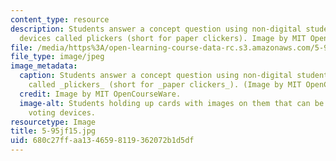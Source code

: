 ```yaml
---
content_type: resource
description: Students answer a concept question using non-digital student response
  devices called plickers (short for paper clickers). Image by MIT OpenCourseWare.
file: /media/https%3A/open-learning-course-data-rc.s3.amazonaws.com/5-95j-teaching-college-level-science-and-engineering-fall-2015/680c27ffaa1346598119362072b1d5df_5-95jf15.jpg
file_type: image/jpeg
image_metadata:
  caption: Students answer a concept question using non-digital student response devices
    called _plickers_ (short for _paper clickers_). (Image by MIT OpenCourseWare.)
  credit: Image by MIT OpenCourseWare.
  image-alt: Students holding up cards with images on them that can be scanned as
    voting devices.
resourcetype: Image
title: 5-95jf15.jpg
uid: 680c27ff-aa13-4659-8119-362072b1d5df
---
```

